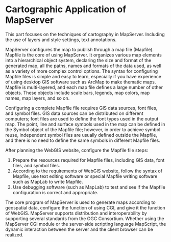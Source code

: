 # Cartographic Application of MapServer

This part focuses on the techniques of cartography in MapServer.
Including the use of layers and style settings, text annotations.

MapServer configures the map to publish through a map file (Mapfile). 
Mapfile is the core of using MapServer. 
It organizes various map elements into a hierarchical object system, 
declaring the size and format of the generated map, all the paths, 
names and formats of the data used, as well as a variety of more complex control options.
The syntax for configuring Mapfile files is simple and easy to learn, 
especially if you have experience of using desktop GIS software such as ArcMap to make thematic maps. 
Mapfile is multi-layered, and each map file defines a large number of other objects. 
These objects include scale bars, legends, map colors, map names, map layers, and so on.

Configuring a complete Mapfile file requires GIS data sources, font files, and symbol files. 
GIS data sources can be distributed on different computers; 
font files are used to define the font types used in the output map. 
The point, line and surface symbols used in the map can be defined in the Symbol object of the Mapfile file; 
however, in order to achieve symbol reuse, 
independent symbol files are usually defined outside the Mapfile, 
and there is no need to define the same symbols in different Mapfile files.

After planning the WebGIS website, configure the Mapfile file steps:

1. Prepare the resources required for Mapfile files, including GIS data, font files, and symbol files.
1. According to the requirements of WebGIS website, follow the syntax of Mapfile, use text editing software or special Mapfile writing software such as MapLab to write Mapfile.
1. Use debugging software (such as MapLab) to test and see if the Mapfile configuration is correct and appropriate.

The core program of MapServer is used to generate maps according to geospatial data, 
configure the function of using CGI, and give it the function of WebGIS. 
MapServer supports distribution and interoperability by supporting several standards from the OGC Consortium.
Whether using the MapServer CGI module or the server-side scripting language MapScript, 
the dynamic interaction between the server and the client browser can be realized.
